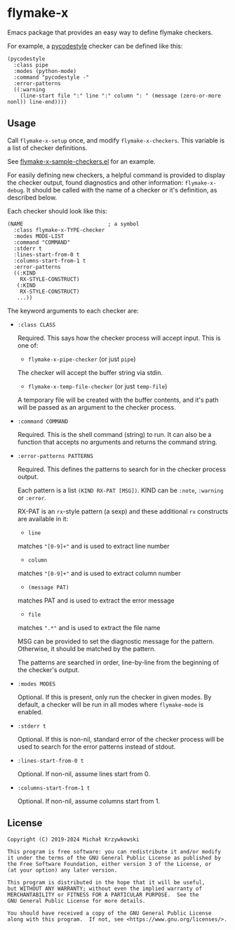 # flymake-x #

Emacs package that provides an easy way to define flymake checkers.

For example, a [pycodestyle][pycodestyle] checker can be defined like this:

```elisp
(pycodestyle
  :class pipe
  :modes (python-mode)
  :command "pycodestyle -"
  :error-patterns
  ((:warning
    (line-start file ":" line ":" column ": " (message (zero-or-more nonl)) line-end))))
```

## Usage ##

Call `flymake-x-setup` once, and modify `flymake-x-checkers`.  This variable is
a list of checker definitions.

See [flymake-x-sample-checkers.el](./flymake-x-sample-checkers.el) for an example.

For easily defining new checkers, a helpful command is provided to display the
checker output, found diagnostics and other information: `flymake-x-debug`.  It
should be called with the name of a checker or it's definition, as described
below.

Each checker should look like this:

```elisp
(NAME                           ; a symbol
  :class flymake-x-TYPE-checker
  :modes MODE-LIST
  :command "COMMAND"
  :stderr t
  :lines-start-from-0 t
  :columns-start-from-1 t
  :error-patterns
  ((:KIND
    RX-STYLE-CONSTRUCT)
   (:KIND
    RX-STYLE-CONSTRUCT)
   ...))
```

The keyword arguments to each checker are:

- ``:class CLASS``

  Required.  This says how the checker process will accept input.  This is one of:

    - `flymake-x-pipe-checker` (or just `pipe`)

    The checker will accept the buffer string via stdin.

    - `flymake-x-temp-file-checker` (or just `temp-file`)

    A temporary file will be created with the buffer contents, and it's path
    will be passed as an argument to the checker process.

- ``:command COMMAND``

  Required.  This is the shell command (string) to run.  It can also be a
  function that accepts no arguments and returns the command string.

- ``:error-patterns PATTERNS``

  Required.  This defines the patterns to search for in the checker process output.

  Each pattern is a list ``(KIND RX-PAT [MSG])``.  KIND can be ``:note``,
  ``:warning`` or ``:error``.

  RX-PAT is an `rx`-style pattern (a sexp) and these additional `rx` constructs
  are available in it:

    - ``line``

    matches ``"[0-9]+"`` and is used to extract line number

    - ``column``

    matches ``"[0-9]+"`` and is used to extract column number

    - ``(message PAT)``

    matches PAT and is used to extract the error message

    - ``file``

    matches ``".*"`` and is used to extract the file name

  MSG can be provided to set the diagnostic message for the pattern.
  Otherwise, it should be matched by the pattern.

  The patterns are searched in order, line-by-line from the beginning of the
  checker's output.

- ``:modes MODES``

  Optional.  If this is present, only run the checker in given modes.  By
  default, a checker will be run in all modes where `flymake-mode` is enabled.

- ``:stderr t``

  Optional.  If this is non-nil, standard error of the checker process will be
  used to search for the error patterns instead of stdout.

- ``:lines-start-from-0 t``

  Optional.  If non-nil, assume lines start from 0.

- ``:columns-start-from-1 t``

  Optional.  If non-nil, assume columns start from 1.


## License ##

```
Copyright (C) 2019-2024 Michał Krzywkowski

This program is free software: you can redistribute it and/or modify
it under the terms of the GNU General Public License as published by
the Free Software Foundation, either version 3 of the License, or
(at your option) any later version.

This program is distributed in the hope that it will be useful,
but WITHOUT ANY WARRANTY; without even the implied warranty of
MERCHANTABILITY or FITNESS FOR A PARTICULAR PURPOSE.  See the
GNU General Public License for more details.

You should have received a copy of the GNU General Public License
along with this program.  If not, see <https://www.gnu.org/licenses/>.
```

[pycodestyle]: https://github.com/PyCQA/pycodestyle

<!-- Local Variables: -->
<!-- coding: utf-8 -->
<!-- fill-column: 79 -->
<!-- indent-tabs-mode: nil -->
<!-- End: -->
